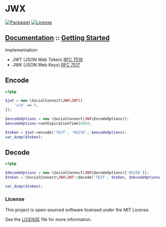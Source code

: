 JWX
===

[![Packagist](https://img.shields.io/packagist/v/socialconnect/jwx.svg?style=flat-square)](https://packagist.org/packages/socialconnect/jwx)
[![License](http://img.shields.io/packagist/l/SocialConnect/jwx.svg?style=flat-square)](https://github.com/SocialConnect/jwx/blob/master/LICENSE)

## [Documentation](https://socialconnect.lowl.io/jwx.html) :: [Getting Started](https://socialconnect.lowl.io/jwx.html)

Implementation:

- JWT (JSON Web Token) [RFC 7519](https://tools.ietf.org/html/rfc7519)
- JWK (JSON Web Keys) [RFC 7517](https://tools.ietf.org/html/rfc7517)

## Encode

```php
<?php

$jwt = new \SocialConnect\JWX\JWT([
    'uid' => 5,
]);

$encodeOptions = new \SocialConnect\JWX\EncodeOptions();
$encodeOptions->setExpirationTime(600);

$token = $jwt->encode('TEST', 'HS256', $encodeOptions);
var_dump($token);
```

## Decode

```php
<?php

$decodeOptions = new \SocialConnect\JWX\DecodeOptions(['HS256']);
$token = \SocialConnect\JWX\JWT::decode('TEST', $token, $decodeOptions);

var_dump($token);
```

### License

This project is open-sourced software licensed under the MIT License.

See the [LICENSE](LICENSE) file for more information.
